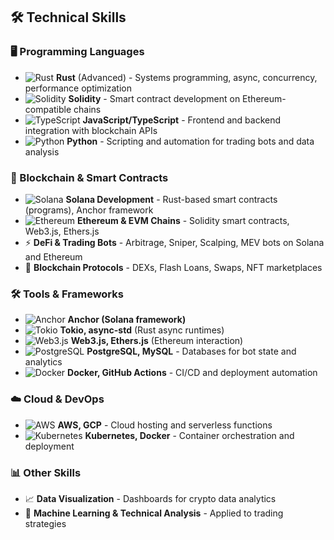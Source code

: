## 🛠️ Technical Skills

### 🖥️ Programming Languages
- ![Rust](https://img.shields.io/badge/Rust-000000?style=for-the-badge&logo=rust&logoColor=white) **Rust** (Advanced) - Systems programming, async, concurrency, performance optimization  
- ![Solidity](https://img.shields.io/badge/Solidity-363636?style=for-the-badge&logo=solidity&logoColor=white) **Solidity** - Smart contract development on Ethereum-compatible chains  
- ![TypeScript](https://img.shields.io/badge/TypeScript-3178C6?style=for-the-badge&logo=typescript&logoColor=white) **JavaScript/TypeScript** - Frontend and backend integration with blockchain APIs  
- ![Python](https://img.shields.io/badge/Python-3776AB?style=for-the-badge&logo=python&logoColor=white) **Python** - Scripting and automation for trading bots and data analysis  

### 🔗 Blockchain & Smart Contracts
- ![Solana](https://img.shields.io/badge/Solana-00FFA3?style=for-the-badge&logo=solana&logoColor=black) **Solana Development** - Rust-based smart contracts (programs), Anchor framework  
- ![Ethereum](https://img.shields.io/badge/Ethereum-3C3C3D?style=for-the-badge&logo=ethereum&logoColor=white) **Ethereum & EVM Chains** - Solidity smart contracts, Web3.js, Ethers.js  
- ⚡ **DeFi & Trading Bots** - Arbitrage, Sniper, Scalping, MEV bots on Solana and Ethereum  
- 🔄 **Blockchain Protocols** - DEXs, Flash Loans, Swaps, NFT marketplaces  

### 🛠️ Tools & Frameworks
- ![Anchor](https://img.shields.io/badge/Anchor-0C7C59?style=for-the-badge&logo=solana&logoColor=white) **Anchor (Solana framework)**  
- ![Tokio](https://img.shields.io/badge/Tokio-FF6C37?style=for-the-badge) **Tokio, async-std** (Rust async runtimes)  
- ![Web3.js](https://img.shields.io/badge/Web3.js-1B1F23?style=for-the-badge) **Web3.js, Ethers.js** (Ethereum interaction)  
- ![PostgreSQL](https://img.shields.io/badge/PostgreSQL-336791?style=for-the-badge&logo=postgresql&logoColor=white) **PostgreSQL, MySQL** - Databases for bot state and analytics  
- ![Docker](https://img.shields.io/badge/Docker-2496ED?style=for-the-badge&logo=docker&logoColor=white) **Docker, GitHub Actions** - CI/CD and deployment automation  

### ☁️ Cloud & DevOps
- ![AWS](https://img.shields.io/badge/AWS-232F3E?style=for-the-badge&logo=amazonaws&logoColor=white) **AWS, GCP** - Cloud hosting and serverless functions  
- ![Kubernetes](https://img.shields.io/badge/Kubernetes-326CE5?style=for-the-badge&logo=kubernetes&logoColor=white) **Kubernetes, Docker** - Container orchestration and deployment  

### 📊 Other Skills
- 📈 **Data Visualization** - Dashboards for crypto data analytics  
- 🤖 **Machine Learning & Technical Analysis** - Applied to trading strategies  
